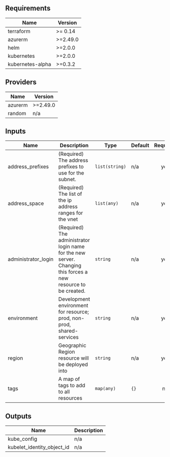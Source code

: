 ## Requirements

| Name | Version |
|------|---------|
| terraform | >= 0.14 |
| azurerm | >=2.49.0 |
| helm | >=2.0.0 |
| kubernetes | >=2.0.0 |
| kubernetes-alpha | >=0.3.2 |

## Providers

| Name | Version |
|------|---------|
| azurerm | >=2.49.0 |
| random | n/a |

## Inputs

| Name | Description | Type | Default | Required |
|------|-------------|------|---------|:--------:|
| address\_prefixes | (Required) The address prefixes to use for the subnet. | `list(string)` | n/a | yes |
| address\_space | (Required) The list of the ip address ranges for the vnet | `list(any)` | n/a | yes |
| administrator\_login | (Required) The administrator login name for the new server. Changing this forces a new resource to be created. | `string` | n/a | yes |
| environment | Development environment for resource; prod, non-prod, shared-services | `string` | n/a | yes |
| region | Geographic Region resource will be deployed into | `string` | n/a | yes |
| tags | A map of tags to add to all resources | `map(any)` | `{}` | no |

## Outputs

| Name | Description |
|------|-------------|
| kube\_config | n/a |
| kubelet\_identity\_object\_id | n/a |